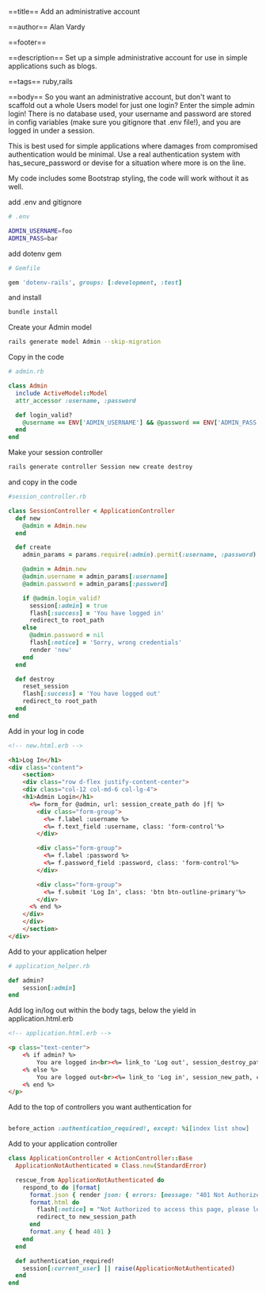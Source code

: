 ==title==
Add an administrative account

==author==
Alan Vardy

==footer==


==description==
Set up a simple administrative account for use in simple applications such as blogs.

==tags==
ruby,rails

==body==
So you want an administrative account, but don't want to scaffold out a whole Users model for just one login? Enter the simple admin login! There is no database used, your username and password are stored in config variables (make sure you gitignore that .env file!), and you are logged in under a session.

This is best used for simple applications where damages from compromised authentication would be minimal. Use a real authentication system with has_secure_password or devise for a situation where more is on the line.

My code includes some Bootstrap styling, the code will work without it as well.

add .env and gitignore

```bash
# .env

ADMIN_USERNAME=foo
ADMIN_PASS=bar
```

add dotenv gem

```ruby
# Gemfile

gem 'dotenv-rails', groups: [:development, :test]
```

and install

```bash
bundle install
```

Create your Admin model

```bash
rails generate model Admin --skip-migration
```

Copy in the code

```ruby
# admin.rb

class Admin
  include ActiveModel::Model
  attr_accessor :username, :password

  def login_valid?
    @username == ENV['ADMIN_USERNAME'] && @password == ENV['ADMIN_PASS']
  end
end
```

Make your session controller

```bash
rails generate controller Session new create destroy
```

and copy in the code

``` ruby
#session_controller.rb

class SessionController < ApplicationController
  def new
    @admin = Admin.new
  end

  def create
    admin_params = params.require(:admin).permit(:username, :password)

    @admin = Admin.new
    @admin.username = admin_params[:username]
    @admin.password = admin_params[:password]

    if @admin.login_valid?
      session[:admin] = true
      flash[:success] = 'You have logged in'
      redirect_to root_path
    else
      @admin.password = nil
      flash[:notice] = 'Sorry, wrong credentials'
      render 'new'
    end
  end

  def destroy
    reset_session
    flash[:success] = 'You have logged out'
    redirect_to root_path
  end
end
```

Add in your log in code

``` html
<!-- new.html.erb -->

<h1>Log In</h1>
<div class="content">
    <section>
    <div class="row d-flex justify-content-center">
    <div class="col-12 col-md-6 col-lg-4">
    <h1>Admin Login</h1>
      <%= form_for @admin, url: session_create_path do |f| %>
        <div class="form-group">
          <%= f.label :username %>
          <%= f.text_field :username, class: 'form-control'%>
        </div>

        <div class="form-group">
          <%= f.label :password %>
          <%= f.password_field :password, class: 'form-control'%>
        </div>

        <div class="form-group">
          <%= f.submit 'Log In', class: 'btn btn-outline-primary'%>
        </div>
      <% end %>
    </div>
    </div>
    </section>
</div>
```

Add to your application helper

```ruby
# application_helper.rb

def admin?
    session[:admin]
end
```

Add log in/log out within the body tags, below the yield in application.html.erb

``` html
<!-- application.html.erb -->

<p class="text-center">
    <% if admin? %>
        You are logged in<br><%= link_to 'Log out', session_destroy_path, class: 'btn btn-sm btn-outline-info' %>
    <% else %>
        You are logged out<br><%= link_to 'Log in', session_new_path, class: 'btn btn-sm btn-outline-info' %>
    <% end %>
</p>

```

Add to the top of controllers you want authentication for

```ruby

before_action :authentication_required!, except: %i[index list show]
```

Add to your application controller

```ruby
class ApplicationController < ActionController::Base
  ApplicationNotAuthenticated = Class.new(StandardError)

  rescue_from ApplicationNotAuthenticated do
    respond_to do |format|
      format.json { render json: { errors: [message: "401 Not Authorized"] }, status: 401 }
      format.html do
        flash[:notice] = "Not Authorized to access this page, please log in"
        redirect_to new_session_path
      end
      format.any { head 401 }
    end
  end

  def authentication_required!
    session[:current_user] || raise(ApplicationNotAuthenticated)
  end
end
```
